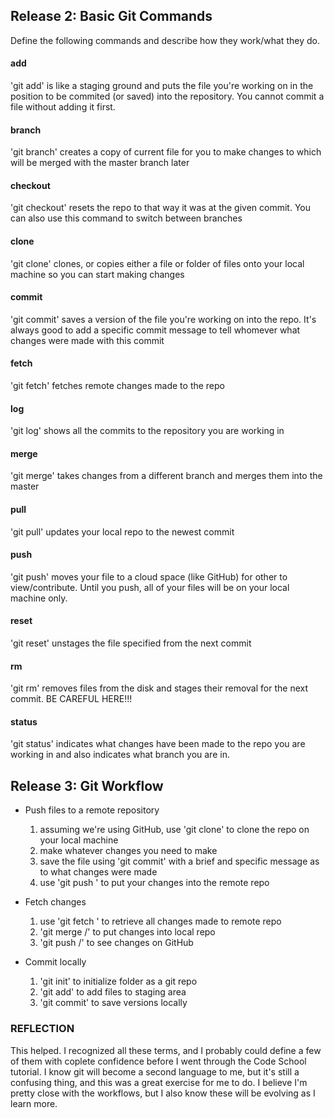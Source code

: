 ## Release 2: Basic Git Commands
Define the following commands and describe how they work/what they do.  


#### add
'git add' is like a staging ground and puts the file you're working on in the position to be commited (or saved) into the repository. You
cannot commit a file without adding it first.

#### branch
'git branch' creates a copy of current file for you to make changes to which will be merged with the master branch later

#### checkout
'git checkout' resets the repo to that way it was at the given commit. You can also use this command to switch between branches

#### clone
'git clone' clones, or copies either a file or folder of files onto your local machine so you can start making changes

#### commit
'git commit' saves a version of the file you're working on into the repo. It's always good to add a specific commit message to tell whomever what changes were made with this commit

#### fetch
'git fetch' fetches remote changes made to the repo

#### log
'git log' shows all the commits to the repository you are working in

#### merge
'git merge' takes changes from a different branch and merges them into the master

#### pull
'git pull' updates your local repo to the newest commit

#### push
'git push' moves your file to a cloud space (like GitHub) for other to view/contribute. Until you push, all of your files will be on your local machine only.

#### reset
'git reset' unstages the file specified from the next commit

#### rm
'git rm' removes files from the disk and stages their removal for the next commit. BE CAREFUL HERE!!!

#### status
'git status' indicates what changes have been made to the repo you are working in and also indicates what branch you are in.

## Release 3: Git Workflow

- Push files to a remote repository
	
	1) assuming we're using GitHub, use 'git clone' to clone the repo on your local machine
	2) make whatever changes you need to make
	3) save the file using 'git commit' with a brief and specific message as to what changes were made
	4) use 'git push <repo address>' to put your changes into the remote repo


- Fetch changes
	
	1) use 'git fetch <repo>' to retrieve all changes made to remote repo
	2) 'git merge <repo>/<master>' to put changes into local repo
	3) 'git push <origin>/<master>' to see changes on GitHub

- Commit locally

	1) 'git init' to initialize folder as a git repo
	2) 'git add' to add files to staging area
	3) 'git commit' to save versions locally


### REFLECTION	

This helped. I recognized all these terms, and I probably could define a few of them with coplete confidence before I went through the Code School tutorial. I know git will become a second language to me, but it's still a confusing thing, and this was a great exercise for me to do. I believe I'm pretty close with the workflows, but I also know these will be evolving as I learn more.